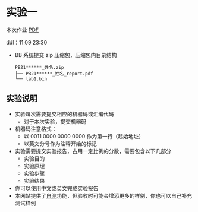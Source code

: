 # 实验一

本次作业 [PDF](/pdf/lab1.pdf)

ddl：11.09 23:30

- BB 系统提交 zip 压缩包，压缩包内目录结构
  ```
  PB21******_姓名.zip
  ├── PB21******_姓名_report.pdf
  └── lab1.bin
  ```

## 实验说明

- 实验每次需要提交相应的机器码或汇编代码
  - 对于本次实验，提交机器码
- 机器码注意格式：
  - 以 0011 0000 0000 0000 作为第一行（起始地址）
  - 以英文分号作为注释开始的标记
- 实验需要提交实验报告，占用一定比例的分数，需要包含以下几部分
  - 实验目的
  - 实验原理
  - 实验步骤
  - 实验结果
- 你可以使用中文或英文完成实验报告
- 本网站提供了[自测](/judge)功能，但验收时可能会增添更多的样例，你也可以自己补充测试样例

